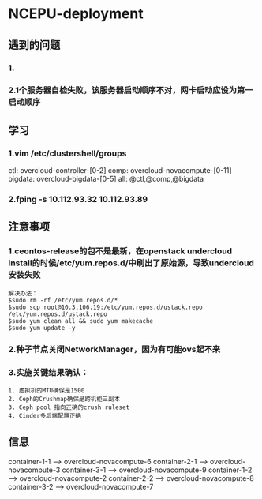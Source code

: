 # NCEPU-deployment

## 遇到的问题

### 1.

### 2.1个服务器自检失败，该服务器启动顺序不对，网卡启动应设为第一启动顺序

## 学习

### 1.vim /etc/clustershell/groups
ctl: overcloud-controller-[0-2]
comp: overcloud-novacompute-[0-11]
bigdata: overcloud-bigdata-[0-5]
all: @ctl,@comp,@bigdata

### 2.fping -s 10.112.93.32 10.112.93.89

## 注意事项

### 1.ceontos-release的包不是最新，在openstack undercloud install的时候/etc/yum.repos.d/中刷出了原始源，导致undercloud安装失败
```
解决办法：
$sudo rm -rf /etc/yum.repos.d/*
$sudo scp root@10.3.106.19:/etc/yum.repos.d/ustack.repo /etc/yum.repos.d/ustack.repo
$sudo yum clean all && sudo yum makecache
$sudo yum update -y
```

### 2.种子节点关闭NetworkManager，因为有可能ovs起不来

### 3.实施关键结果确认：
```
1. 虚拟机的MTU确保是1500
2. Ceph的Crushmap确保是跨机柜三副本
3. Ceph pool 指向正确的crush ruleset
4. Cinder多后端配置正确
```

## 信息

container-1-1  -->  overcloud-novacompute-6
container-2-1  -->  overcloud-novacompute-3
container-3-1  -->  overcloud-novacompute-9
container-1-2  -->  overcloud-novacompute-2
container-2-2  -->  overcloud-novacompute-8
container-3-2  -->  overcloud-novacompute-7

